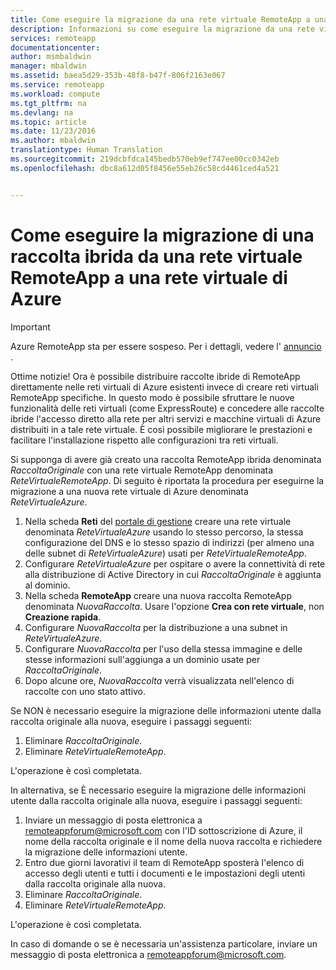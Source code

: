 ```yaml
---
title: Come eseguire la migrazione da una rete virtuale RemoteApp a una rete virtuale di Azure | Microsoft Docs
description: Informazioni su come eseguire la migrazione da una rete virtuale RemoteApp a una rete virtuale di Azure
services: remoteapp
documentationcenter: 
author: msmbaldwin
manager: mbaldwin
ms.assetid: baea5d29-353b-48f8-b47f-806f2163e067
ms.service: remoteapp
ms.workload: compute
ms.tgt_pltfrm: na
ms.devlang: na
ms.topic: article
ms.date: 11/23/2016
ms.author: mbaldwin
translationtype: Human Translation
ms.sourcegitcommit: 219dcbfdca145bedb570eb9ef747ee00cc0342eb
ms.openlocfilehash: dbc8a612d05f8456e55eb26c58cd4461ced4a521


---
```

# <a name="how-to-migrate-a-hybrid-collection-from-a-remoteapp-vnet-to-an-azure-vnet"></a>Come eseguire la migrazione di una raccolta ibrida da una rete virtuale RemoteApp a una rete virtuale di Azure
> [!IMPORTANT]
> Azure RemoteApp sta per essere sospeso. Per i dettagli, vedere l' [annuncio](https://go.microsoft.com/fwlink/?linkid=821148) .
> 
> 

Ottime notizie! Ora è possibile distribuire raccolte ibride di RemoteApp direttamente nelle reti virtuali di Azure esistenti invece di creare reti virtuali RemoteApp specifiche. In questo modo è possibile sfruttare le nuove funzionalità delle reti virtuali (come ExpressRoute) e concedere alle raccolte ibride l'accesso diretto alla rete per altri servizi e macchine virtuali di Azure distribuiti in a tale rete virtuale.  È così possibile migliorare le prestazioni e facilitare l'installazione rispetto alle configurazioni tra reti virtuali.

Si supponga di avere già creato una raccolta RemoteApp ibrida denominata *RaccoltaOriginale* con una rete virtuale RemoteApp denominata *ReteVirtualeRemoteApp*. Di seguito è riportata la procedura per eseguirne la migrazione a una nuova rete virtuale di Azure denominata *ReteVirtualeAzure*.

1. Nella scheda **Reti** del [portale di gestione](http://manage.windowsazure.com/) creare una rete virtuale denominata *ReteVirtualeAzure* usando lo stesso percorso, la stessa configurazione del DNS e lo stesso spazio di indirizzi (per almeno una delle subnet di *ReteVirtualeAzure*) usati per *ReteVirtualeRemoteApp*.
2. Configurare *ReteVirtualeAzure* per ospitare o avere la connettività di rete alla distribuzione di Active Directory in cui *RaccoltaOriginale* è aggiunta al dominio.
3. Nella scheda **RemoteApp** creare una nuova raccolta RemoteApp denominata *NuovaRaccolta*. Usare l'opzione **Crea con rete virtuale**, non **Creazione rapida**.
4. Configurare *NuovaRaccolta* per la distribuzione a una subnet in *ReteVirtualeAzure*.
5. Configurare *NuovaRaccolta* per l'uso della stessa immagine e delle stesse informazioni sull'aggiunga a un dominio usate per *RaccoltaOriginale*.
6. Dopo alcune ore, *NuovaRaccolta* verrà visualizzata nell'elenco di raccolte con uno stato attivo.

Se NON è necessario eseguire la migrazione delle informazioni utente dalla raccolta originale alla nuova, eseguire i passaggi seguenti:

1. Eliminare *RaccoltaOriginale*.
2. Eliminare *ReteVirtualeRemoteApp*.

L'operazione è così completata.

In alternativa, se È necessario eseguire la migrazione delle informazioni utente dalla raccolta originale alla nuova, eseguire i passaggi seguenti:

1. Inviare un messaggio di posta elettronica a [remoteappforum@microsoft.com](mailto:remoteappforum@microsoft.com?subject=Azure%20RemoteApp%20user%20information%20migration) con l'ID sottoscrizione di Azure, il nome della raccolta originale e il nome della nuova raccolta e richiedere la migrazione delle informazioni utente.
2. Entro due giorni lavorativi il team di RemoteApp sposterà l'elenco di accesso degli utenti e tutti i documenti e le impostazioni degli utenti dalla raccolta originale alla nuova.
3. Eliminare *RaccoltaOriginale*.
4. Eliminare *ReteVirtualeRemoteApp*.

L'operazione è così completata.

In caso di domande o se è necessaria un'assistenza particolare, inviare un messaggio di posta elettronica a [remoteappforum@microsoft.com](mailto:remoteappforum@microsoft.com?subject=Azure%20RemoteApp%20VNET%20migration%20help).




<!--HONumber=Nov16_HO3-->


